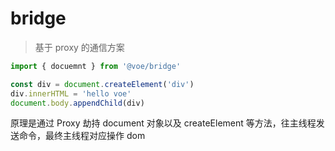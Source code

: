 # bridge

> 基于 proxy 的通信方案

```js
import { docuemnt } from '@voe/bridge'

const div = document.createElement('div')
div.innerHTML = 'hello voe'
document.body.appendChild(div)
```
原理是通过 Proxy 劫持 document 对象以及 createElement 等方法，往主线程发送命令，最终主线程对应操作 dom
